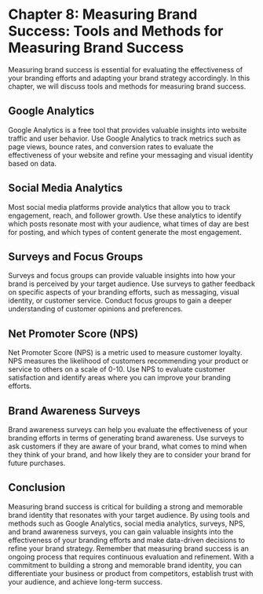 Chapter 8: Measuring Brand Success: Tools and Methods for Measuring Brand Success
=================================================================================

Measuring brand success is essential for evaluating the effectiveness of your branding efforts and adapting your brand strategy accordingly. In this chapter, we will discuss tools and methods for measuring brand success.

Google Analytics
----------------

Google Analytics is a free tool that provides valuable insights into website traffic and user behavior. Use Google Analytics to track metrics such as page views, bounce rates, and conversion rates to evaluate the effectiveness of your website and refine your messaging and visual identity based on data.

Social Media Analytics
----------------------

Most social media platforms provide analytics that allow you to track engagement, reach, and follower growth. Use these analytics to identify which posts resonate most with your audience, what times of day are best for posting, and which types of content generate the most engagement.

Surveys and Focus Groups
------------------------

Surveys and focus groups can provide valuable insights into how your brand is perceived by your target audience. Use surveys to gather feedback on specific aspects of your branding efforts, such as messaging, visual identity, or customer service. Conduct focus groups to gain a deeper understanding of customer opinions and preferences.

Net Promoter Score (NPS)
------------------------

Net Promoter Score (NPS) is a metric used to measure customer loyalty. NPS measures the likelihood of customers recommending your product or service to others on a scale of 0-10. Use NPS to evaluate customer satisfaction and identify areas where you can improve your branding efforts.

Brand Awareness Surveys
-----------------------

Brand awareness surveys can help you evaluate the effectiveness of your branding efforts in terms of generating brand awareness. Use surveys to ask customers if they are aware of your brand, what comes to mind when they think of your brand, and how likely they are to consider your brand for future purchases.

Conclusion
----------

Measuring brand success is critical for building a strong and memorable brand identity that resonates with your target audience. By using tools and methods such as Google Analytics, social media analytics, surveys, NPS, and brand awareness surveys, you can gain valuable insights into the effectiveness of your branding efforts and make data-driven decisions to refine your brand strategy. Remember that measuring brand success is an ongoing process that requires continuous evaluation and refinement. With a commitment to building a strong and memorable brand identity, you can differentiate your business or product from competitors, establish trust with your audience, and achieve long-term success.
